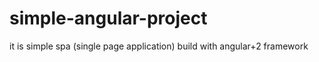 # simple-angular-project
it is simple spa (single page application) build with angular+2 framework  
